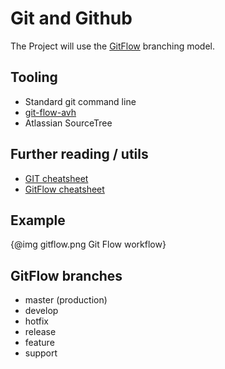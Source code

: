 # Git and Github

The Project will use the [GitFlow](http://nvie.com/posts/a-successful-git-branching-model/) branching model.

## Tooling
- Standard git command line
- [git-flow-avh](https://github.com/petervanderdoes/gitflow)
- Atlassian SourceTree

## Further reading / utils

- [GIT cheatsheet](http://ndpsoftware.com/git-cheatsheet.html)
- [GitFlow cheatsheet](http://danielkummer.github.io/git-flow-cheatsheet/)

## Example

{@img gitflow.png Git Flow workflow}

## GitFlow branches

- master (production)
- develop
- hotfix
- release
- feature
- support